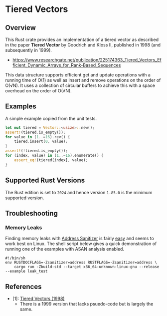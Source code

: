 # Tiered Vectors

## Overview

This Rust crate provides an implementation of a tiered vector as described in the paper **Tiered Vector** by Goodrich and Kloss II, published in 1998 (and subsequently in 1999).

* https://www.researchgate.net/publication/225174363_Tiered_Vectors_Efficient_Dynamic_Arrays_for_Rank-Based_Sequences

This data structure supports efficient get and update operations with a running time of O(1) as well as insert and remove operations on the order of O(√N). It uses a collection of circular buffers to achieve this with a space overhead on the order of O(√N).

## Examples

A simple example copied from the unit tests.

```rust
let mut tiered = Vector::<usize>::new();
assert!(tiered.is_empty());
for value in (1..=16).rev() {
    tiered.insert(0, value);
}
assert!(!tiered.is_empty());
for (index, value) in (1..=16).enumerate() {
    assert_eq!(tiered[index], value);
}
```

## Supported Rust Versions

The Rust edition is set to `2024` and hence version `1.85.0` is the minimum supported version.

## Troubleshooting

### Memory Leaks

Finding memory leaks with [Address Sanitizer](https://clang.llvm.org/docs/AddressSanitizer.html) is fairly [easy](https://doc.rust-lang.org/beta/unstable-book/compiler-flags/sanitizer.html) and seems to work best on Linux. The shell script below gives a quick demonstration of running one of the examples with ASAN analysis enabled.

```shell
#!/bin/sh
env RUSTDOCFLAGS=-Zsanitizer=address RUSTFLAGS=-Zsanitizer=address \
    cargo run -Zbuild-std --target x86_64-unknown-linux-gnu --release --example leak_test
```

## References

* \[1\]: [Tiered Vectors (1998)](https://cs.brown.edu/cgc/jdsl/papers/tiered-vector.pdf)
    - There is a 1999 version that lacks psuedo-code but is largely the same.
